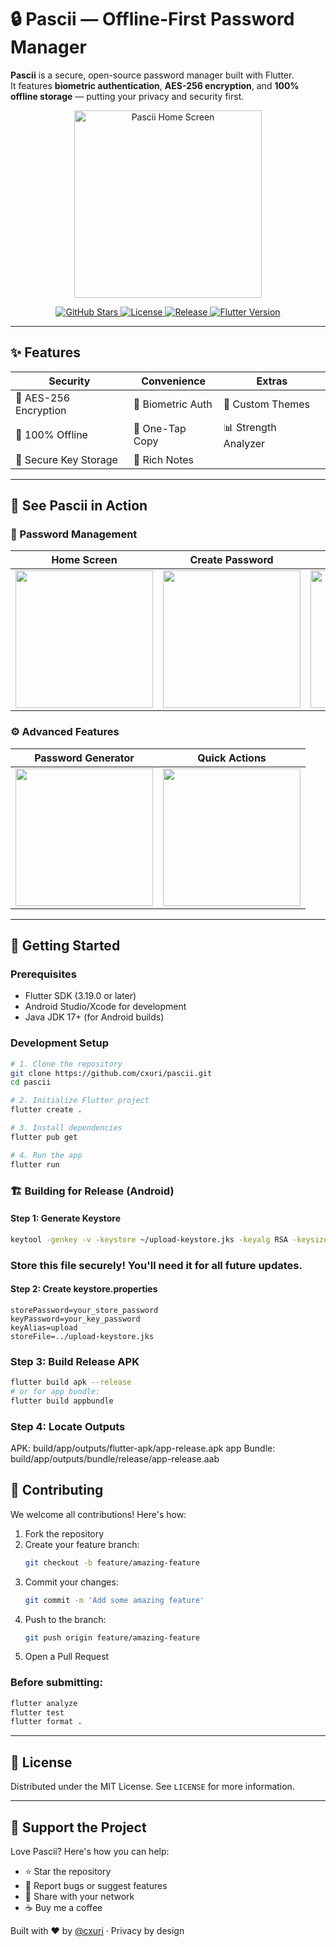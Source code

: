 # 🔒 Pascii — Offline-First Password Manager

**Pascii** is a secure, open-source password manager built with Flutter.  
It features **biometric authentication**, **AES-256 encryption**, and **100% offline storage** — putting your privacy and security first.

<p align="center">
  <img src="screenshots/Homescreen.jpeg" width="300" alt="Pascii Home Screen" />
</p>


<p align="center">
  <a href="https://github.com/cxuri/pascii/stargazers">
    <img src="https://img.shields.io/github/stars/cxuri/pascii?style=flat-square&color=FFD700&label=Stars" alt="GitHub Stars">
  </a>
  <a href="https://github.com/cxuri/pascii/blob/main/LICENSE">
    <img src="https://img.shields.io/github/license/cxuri/pascii?style=flat-square&color=blue&label=License" alt="License">
  </a>
  <a href="https://github.com/cxuri/pascii/releases">
    <img src="https://img.shields.io/github/v/release/cxuri/pascii?include_prereleases&style=flat-square&label=Latest%20Release" alt="Release">
  </a>
  <a href="https://flutter.dev">
    <img src="https://img.shields.io/badge/Flutter-3.19.0-blue?style=flat-square&logo=flutter" alt="Flutter Version">
  </a>
</p>

---

## ✨ Features
| Security               | Convenience        | Extras               |
|------------------------|--------------------|----------------------|
| 🔐 AES-256 Encryption  | 📱 Biometric Auth   | 🎨 Custom Themes     |
| 🚫 100% Offline        | 🔄 One-Tap Copy     | 📊 Strength Analyzer |
| 🔑 Secure Key Storage  | 📝 Rich Notes       |                      |

---

## 📸 See Pascii in Action

### 🔑 Password Management
| Home Screen | Create Password | View Password |
|-------------|-----------------|---------------|
| <img src="screenshots/Homescreen.jpeg" width="220" /> | <img src="screenshots/New Password.jpeg" width="220" /> | <img src="screenshots/View Password.jpeg" width="220" /> |

### ⚙️ Advanced Features
| Password Generator | Quick Actions |
|--------------------|---------------|
| <img src="screenshots/Generate Passwords.jpeg" width="220" /> | <img src="screenshots/Operations.jpeg" width="220" /> |

---

## 🚀 Getting Started

### Prerequisites
- Flutter SDK (3.19.0 or later)
- Android Studio/Xcode for development
- Java JDK 17+ (for Android builds)

### Development Setup
```bash
# 1. Clone the repository
git clone https://github.com/cxuri/pascii.git
cd pascii

# 2. Initialize Flutter project
flutter create .

# 3. Install dependencies
flutter pub get

# 4. Run the app
flutter run
```

### 🏗️ Building for Release (Android)
#### Step 1: Generate Keystore
```bash
keytool -genkey -v -keystore ~/upload-keystore.jks -keyalg RSA -keysize 2048 -validity 10000 -alias upload
```

### Store this file securely! You'll need it for all future updates.
#### Step 2: Create keystore.properties

```properties
storePassword=your_store_password
keyPassword=your_key_password
keyAlias=upload
storeFile=../upload-keystore.jks
```
### Step 3: Build Release APK
```bash
flutter build apk --release
# or for app bundle:
flutter build appbundle
```
### Step 4: Locate Outputs
APK: build/app/outputs/flutter-apk/app-release.apk
app Bundle: build/app/outputs/bundle/release/app-release.aab

## 🤝 Contributing

We welcome all contributions! Here's how:

1. Fork the repository  
2. Create your feature branch:  
   ```bash
   git checkout -b feature/amazing-feature
   ```
3. Commit your changes:  
   ```bash
   git commit -m 'Add some amazing feature'
   ```
4. Push to the branch:  
   ```bash
   git push origin feature/amazing-feature
   ```
5. Open a Pull Request

### Before submitting:
```bash
flutter analyze
flutter test
flutter format .
```

---

## 📜 License

Distributed under the MIT License. See `LICENSE` for more information.

---

## 🌟 Support the Project

Love Pascii? Here's how you can help:

- ⭐ Star the repository  
- 🐛 Report bugs or suggest features  
- 📣 Share with your network  
- ☕ Buy me a coffee

Built with ❤️ by [@cxuri](https://github.com/cxuri) · Privacy by design

